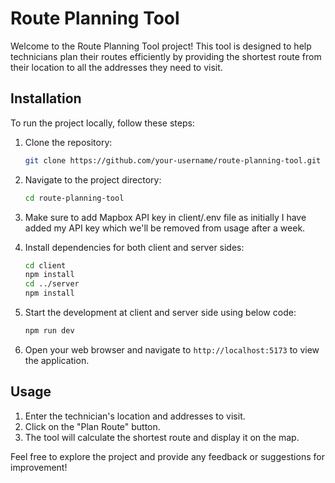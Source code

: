 
# Route Planning Tool

Welcome to the Route Planning Tool project! This tool is designed to help technicians plan their routes efficiently by providing the shortest route from their location to all the addresses they need to visit.

## Installation

To run the project locally, follow these steps:

1. Clone the repository:

   ```bash
   git clone https://github.com/your-username/route-planning-tool.git
   ```

2. Navigate to the project directory:

   ```bash
   cd route-planning-tool
   ```
3. Make sure to add Mapbox API key in client/.env file as initially I have added my API key which we'll be removed from usage after a week.

4. Install dependencies for both client and server sides:

   ```bash
   cd client
   npm install
   cd ../server
   npm install
   ```

5. Start the development at client and server side using below code:

   ```bash
   npm run dev
   ```
6. Open your web browser and navigate to `http://localhost:5173` to view the application.

## Usage

1. Enter the technician's location and addresses to visit.
2. Click on the "Plan Route" button.
3. The tool will calculate the shortest route and display it on the map.

Feel free to explore the project and provide any feedback or suggestions for improvement!

